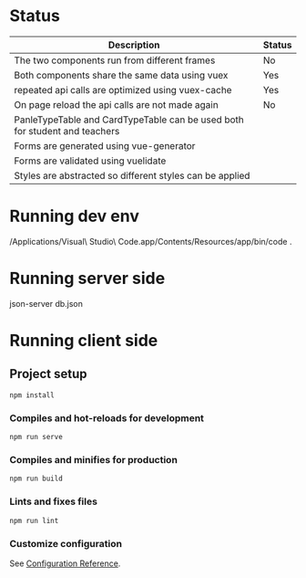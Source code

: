 # Status

|                                 Description                                | Status |
|----------------------------------------------------------------------------|--------|
| The two components run from different frames                               | No     |
| Both components share the same data using vuex                             | Yes    |
| repeated api calls are optimized using vuex-cache                          | Yes    |
| On page reload the api calls are not made again                            | No     |
| PanleTypeTable and CardTypeTable can be used both for student and teachers |        |
| Forms are generated using vue-generator                                    |        |
| Forms are validated using vuelidate                                        |        |
| Styles are abstracted so different styles can be applied                   |        |


# Running dev env
/Applications/Visual\ Studio\ Code.app/Contents/Resources/app/bin/code .


# Running server side
json-server db.json


# Running client side

## Project setup
```
npm install
```

### Compiles and hot-reloads for development
```
npm run serve
```

### Compiles and minifies for production
```
npm run build
```

### Lints and fixes files
```
npm run lint
```

### Customize configuration
See [Configuration Reference](https://cli.vuejs.org/config/).
